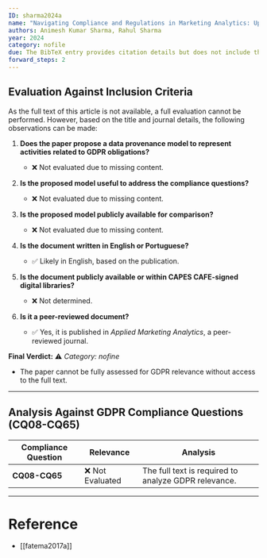 ```yaml
---
ID: sharma2024a
name: "Navigating Compliance and Regulations in Marketing Analytics: Upholding Ethical Standards and Consumer Trust"
authors: Animesh Kumar Sharma, Rahul Sharma
year: 2024
category: nofile
due: The BibTeX entry provides citation details but does not include the full text for evaluation. The paper's content has not been assessed for GDPR compliance relevance.
forward_steps: 2
---
```


## **Evaluation Against Inclusion Criteria**

As the full text of this article is not available, a full evaluation cannot be performed. However, based on the title and journal details, the following observations can be made:

1. **Does the paper propose a data provenance model to represent activities related to GDPR obligations?**  
   - ❌ Not evaluated due to missing content.

2. **Is the proposed model useful to address the compliance questions?**  
   - ❌ Not evaluated due to missing content.

3. **Is the proposed model publicly available for comparison?**  
   - ❌ Not evaluated due to missing content.

4. **Is the document written in English or Portuguese?**  
   - ✅ Likely in English, based on the publication.

5. **Is the document publicly available or within CAPES CAFE-signed digital libraries?**  
   - ❌ Not determined.

6. **Is it a peer-reviewed document?**  
   - ✅ Yes, it is published in *Applied Marketing Analytics*, a peer-reviewed journal.

**Final Verdict:** ⚠️ *Category: nofine*  
- The paper cannot be fully assessed for GDPR relevance without access to the full text.  

---

## **Analysis Against GDPR Compliance Questions (CQ08-CQ65)**

| **Compliance Question** | **Relevance** | **Analysis** |
|------------------------|-------------|-------------|
| **CQ08-CQ65** | ❌ Not Evaluated | The full text is required to analyze GDPR relevance. |

---

# Reference

- [[fatema2017a]]